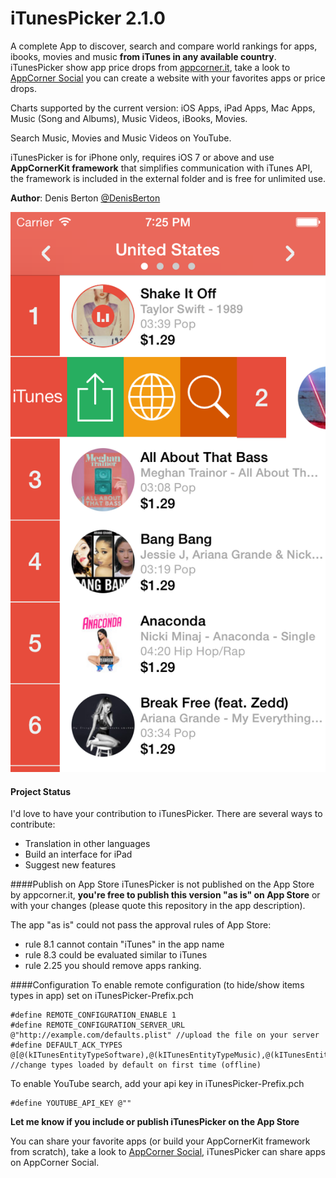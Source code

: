 iTunesPicker 2.1.0
============

A complete App to discover, search and compare world rankings for apps, ibooks, movies and music **from iTunes in any available country**. iTunesPicker show app price drops from [appcorner.it](http://www.appcorner.it/en/), take a look to [AppCorner Social](https://github.com/appcornerit/AppCorner-Social) you can create a website with your favorites apps or price drops.

Charts supported by the current version:
iOS Apps, iPad Apps, Mac Apps, Music (Song and Albums), Music Videos, iBooks, Movies.

Search Music, Movies and Music Videos on YouTube.

iTunesPicker is for iPhone only, requires iOS 7 or above and use **AppCornerKit framework** that simplifies communication with iTunes API, the framework is included in the external folder and is free for unlimited use.

**Author**: Denis Berton [@DenisBerton](https://twitter.com/DenisBerton)

![Alt text](preview/4.0/1.png "Preview songs") 

#### Project Status
I'd love to have your contribution to iTunesPicker. There are several ways to contribute:

- Translation in other languages
- Build an interface for iPad 
- Suggest new features


####Publish on App Store
iTunesPicker is not published on the App Store by appcorner.it, **you're free to publish this version "as is" on App Store** or with your changes (please quote this repository in the app description).

The app "as is" could not pass the approval rules of App Store:
- rule 8.1 cannot contain "iTunes" in the app name
- rule 8.3 could be evaluated similar to iTunes
- rule 2.25 you should remove apps ranking.


####Configuration
To enable remote configuration (to hide/show items types in app) set on iTunesPicker-Prefix.pch
```objc
#define REMOTE_CONFIGURATION_ENABLE 1
#define REMOTE_CONFIGURATION_SERVER_URL @"http://example.com/defaults.plist" //upload the file on your server
#define DEFAULT_ACK_TYPES @[@(kITunesEntityTypeSoftware),@(kITunesEntityTypeMusic),@(kITunesEntityTypeEBook),@(kITunesEntityTypeMovie)]; //change types loaded by default on first time (offline) 
```

To enable YouTube search, add your api key in iTunesPicker-Prefix.pch
```objc
#define YOUTUBE_API_KEY @""
```

**Let me know if you include or publish iTunesPicker on the App Store**

You can share your favorite apps (or build your AppCornerKit framework from scratch), take a look to [AppCorner Social](https://github.com/appcornerit/AppCorner-Social), iTunesPicker can share apps on AppCorner Social.
